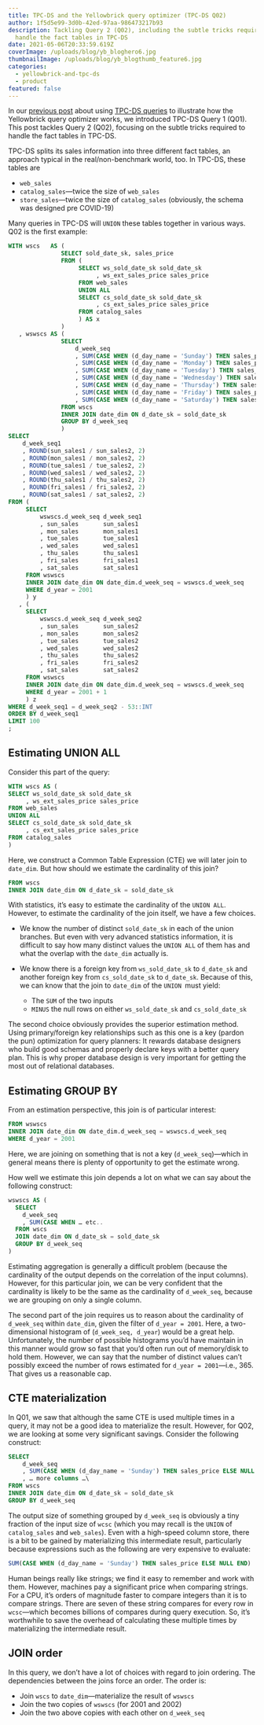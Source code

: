 ```yaml
---
title: TPC-DS and the Yellowbrick query optimizer (TPC-DS Q02)
author: 1f5d5e99-3d0b-42ed-97aa-986473217b93
description: Tackling Query 2 (Q02), including the subtle tricks required to
  handle the fact tables in TPC-DS
date: 2021-05-06T20:33:59.619Z
coverImage: /uploads/blog/yb_bloghero6.jpg
thumbnailImage: /uploads/blog/yb_blogthumb_feature6.jpg
categories:
  - yellowbrick-and-tpc-ds
  - product
featured: false
---
```

In our [previous post](/blog/tpc-ds-and-the-yellowbrick-query-optimizer-tpc-ds-q01/) about using [TPC-DS queries](http://www.tpc.org/tpcds/) to illustrate how the Yellowbrick query optimizer works, we introduced TPC-DS Query 1 (Q01). This post tackles Query 2 (Q02), focusing on the subtle tricks required to handle the fact tables in TPC-DS.

TPC-DS splits its sales information into three different fact tables, an approach typical in the real/non-benchmark world, too. In TPC-DS, these tables are

* `web_sales`
* `catalog_sales`—twice the size of `web_sales`
* `store_sales`—twice the size of `catalog_sales` (obviously, the schema was designed pre COVID-19)

Many queries in TPC-DS will `UNION` these tables together in various ways. Q02 is the first example:

```sql
WITH wscs   AS (
               SELECT sold_date_sk, sales_price
               FROM (
                    SELECT ws_sold_date_sk sold_date_sk
                         , ws_ext_sales_price sales_price
                    FROM web_sales
                    UNION ALL
                    SELECT cs_sold_date_sk sold_date_sk
                         , cs_ext_sales_price sales_price
                    FROM catalog_sales
                    ) AS x
               )
   , wswscs AS (
               SELECT
                   d_week_seq
                   , SUM(CASE WHEN (d_day_name = 'Sunday') THEN sales_price ELSE NULL END)    sun_sales
                   , SUM(CASE WHEN (d_day_name = 'Monday') THEN sales_price ELSE NULL END)    mon_sales
                   , SUM(CASE WHEN (d_day_name = 'Tuesday') THEN sales_price ELSE NULL END)   tue_sales
                   , SUM(CASE WHEN (d_day_name = 'Wednesday') THEN sales_price ELSE NULL END) wed_sales
                   , SUM(CASE WHEN (d_day_name = 'Thursday') THEN sales_price ELSE NULL END)  thu_sales
                   , SUM(CASE WHEN (d_day_name = 'Friday') THEN sales_price ELSE NULL END)    fri_sales
                   , SUM(CASE WHEN (d_day_name = 'Saturday') THEN sales_price ELSE NULL END)  sat_sales
               FROM wscs
               INNER JOIN date_dim ON d_date_sk = sold_date_sk
               GROUP BY d_week_seq
               )
SELECT
    d_week_seq1
    , ROUND(sun_sales1 / sun_sales2, 2)
    , ROUND(mon_sales1 / mon_sales2, 2)
    , ROUND(tue_sales1 / tue_sales2, 2)
    , ROUND(wed_sales1 / wed_sales2, 2)
    , ROUND(thu_sales1 / thu_sales2, 2)
    , ROUND(fri_sales1 / fri_sales2, 2)
    , ROUND(sat_sales1 / sat_sales2, 2)
FROM (
     SELECT
         wswscs.d_week_seq d_week_seq1
         , sun_sales       sun_sales1
         , mon_sales       mon_sales1
         , tue_sales       tue_sales1
         , wed_sales       wed_sales1
         , thu_sales       thu_sales1
         , fri_sales       fri_sales1
         , sat_sales       sat_sales1
     FROM wswscs
     INNER JOIN date_dim ON date_dim.d_week_seq = wswscs.d_week_seq
     WHERE d_year = 2001
     ) y
   , (
     SELECT
         wswscs.d_week_seq d_week_seq2
         , sun_sales       sun_sales2
         , mon_sales       mon_sales2
         , tue_sales       tue_sales2
         , wed_sales       wed_sales2
         , thu_sales       thu_sales2
         , fri_sales       fri_sales2
         , sat_sales       sat_sales2
     FROM wswscs
     INNER JOIN date_dim ON date_dim.d_week_seq = wswscs.d_week_seq
     WHERE d_year = 2001 + 1
     ) z
WHERE d_week_seq1 = d_week_seq2 - 53::INT
ORDER BY d_week_seq1
LIMIT 100
;
```

## Estimating UNION ALL

Consider this part of the query:

```sql
WITH wscs AS (
SELECT ws_sold_date_sk sold_date_sk
     , ws_ext_sales_price sales_price
FROM web_sales
UNION ALL
SELECT cs_sold_date_sk sold_date_sk
     , cs_ext_sales_price sales_price
FROM catalog_sales
)
```

Here, we construct a Common Table Expression (CTE) we will later join to `date_dim`. But how should we estimate the cardinality of this join?

```sql
FROM wscs
INNER JOIN date_dim ON d_date_sk = sold_date_sk
```

With statistics, it’s easy to estimate the cardinality of the `UNION ALL`. However, to estimate the cardinality of the join itself, we have a few choices.

* We know the number of distinct `sold_date_sk` in each of the union branches. But even with very advanced statistics information, it is difficult to say how many distinct values the `UNION ALL` of them has and what the overlap with the `date_dim` actually is.
* We know there is a foreign key from `ws_sold_date_sk` to `d_date_sk` and another foreign key from `cs_sold_date_sk` to `d_date_sk`. Because of this, we can know that the join to `date_dim` of the `UNION `must yield:

  * The `SUM` of the two inputs
  * `MINUS` the null rows on either `ws_sold_date_sk` and `cs_sold_date_sk`

The second choice obviously provides the superior estimation method. Using primary/foreign key relationships such as this one is a key (pardon the pun) optimization for query planners: It rewards database designers who build good schemas and properly declare keys with a better query plan. This is why proper database design is very important for getting the most out of relational databases.

## Estimating GROUP BY

From an estimation perspective, this join is of particular interest:

```sql
FROM wswscs
INNER JOIN date_dim ON date_dim.d_week_seq = wswscs.d_week_seq
WHERE d_year = 2001
```

Here, we are joining on something that is not a key (`d_week_seq`)—which in general means there is plenty of opportunity to get the estimate wrong.

How well we estimate this join depends a lot on what we can say about the following construct:

```sql
wswscs AS (
  SELECT
    d_week_seq
    , SUM(CASE WHEN … etc..
  FROM wscs
  JOIN date_dim ON d_date_sk = sold_date_sk
  GROUP BY d_week_seq
)
```

Estimating aggregation is generally a difficult problem (because the cardinality of the output depends on the correlation of the input columns). However, for this particular join, we can be very confident that the cardinality is likely to be the same as the cardinality of `d_week_seq`, because we are grouping on only a single column.

The second part of the join requires us to reason about the cardinality of `d_week_seq` within `date_dim`, given the filter of `d_year = 2001`. Here, a two-dimensional histogram of (`d_week_seq, d_year`) would be a great help. Unfortunately, the number of possible histograms you’d have maintain in this manner would grow so fast that you’d often run out of memory/disk to hold them. However, we can say that the number of distinct values can’t possibly exceed the number of rows estimated for `d_year = 2001`—i.e., 365. That gives us a reasonable cap.

## CTE materialization

In Q01, we saw that although the same CTE is used multiple times in a query, it may not be a good idea to materialize the result. However, for Q02, we are looking at some very significant savings. Consider the following construct:

```sql
SELECT
    d_week_seq
    , SUM(CASE WHEN (d_day_name = 'Sunday') THEN sales_price ELSE NULL END)
    , … more columns …\
FROM wscs
INNER JOIN date_dim ON d_date_sk = sold_date_sk
GROUP BY d_week_seq
```

The output size of something grouped by `d_week_seq` is obviously a tiny fraction of the input size of `wcsc` (which you may recall is the `UNION` of `catalog_sales` and `web_sales`). Even with a high-speed column store, there is a bit to be gained by materializing this intermediate result, particularly because expressions such as the following are very expensive to evaluate:

```sql
SUM(CASE WHEN (d_day_name = 'Sunday') THEN sales_price ELSE NULL END)
```

Human beings really like strings; we find it easy to remember and work with them. However, machines pay a significant price when comparing strings. For a CPU, it’s orders of magnitude faster to compare integers than it is to compare strings. There are seven of these string compares for every row in `wcsc`—which becomes billions of compares during query execution. So, it’s worthwhile to save the overhead of calculating these multiple times by materializing the intermediate result.

## JOIN order

In this query, we don’t have a lot of choices with regard to join ordering. The dependencies between the joins force an order. The order is:

* Join `wscs` to `date_dim`—materialize the result of `wswscs`
* Join the two copies of `wswscs` (for 2001 and 2002)
* Join the two above copies with each other on `d_week_seq`
